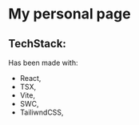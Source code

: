 # My personal page

## TechStack:
Has been made with:
  - React,
  - TSX,
  - Vite,
  - SWC,
  - TailiwndCSS,
